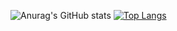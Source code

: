 ![Anurag's GitHub stats](https://github-readme-stats.vercel.app/api?username=Yanuarprayoga9&show_icons=true&theme=radical)
[![Top Langs](https://github-readme-stats.vercel.app/api/top-langs/?username=Yanuarprayoga9&langs_count=8)](https://github.com/Yanuarprayoga9/github-readme-stats)
